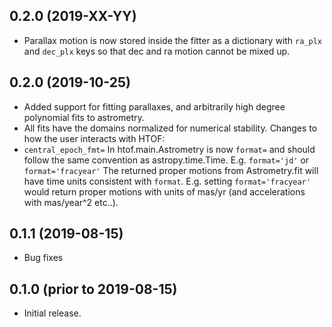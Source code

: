 0.2.0 (2019-XX-YY)
------------------
- Parallax motion is now stored inside the fitter as a dictionary with `ra_plx` and `dec_plx` keys 
  so that dec and ra motion cannot be mixed up.

0.2.0 (2019-10-25)
------------------
- Added support for fitting parallaxes, and arbitrarily
  high degree polynomial fits to astrometry.
- All fits have the domains normalized for numerical stability.
Changes to how the user interacts with HTOF:
- `central_epoch_fmt=` In htof.main.Astrometry is now `format=` and should 
  follow the same convention as astropy.time.Time. E.g. `format='jd'` or `format='fracyear'`
  The returned proper motions from Astrometry.fit will have time units consistent
  with `format`. E.g. setting `format='fracyear'` would return proper motions with
  units of mas/yr (and accelerations with mas/year^2 etc..).

0.1.1 (2019-08-15)
------------------
- Bug fixes

0.1.0 (prior to 2019-08-15)
---------------------------
- Initial release.